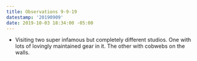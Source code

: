 ```yaml
---
title: Observations 9-9-19
datestamp: '20190909'
date: 2019-10-03 18:34:00 -05:00
---
```


- Visiting two super infamous but completely different studios. One with lots of lovingly maintained gear in it. The other with cobwebs on the walls.
